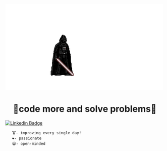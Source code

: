 ![effect](starwars.gif)
<div align ="center ">
  <h1>👾code more and solve problems👾</h1>
    </div
  
 [![Linkedin Badge](https://img.shields.io/badge/-LinkedIn-blue?style=flat-square&logo=Linkedin&logoColor=white&link=https://www.linkedin.com/in/gustavo-henrique-do-espirito-santo)](https://www.linkedin.com/in/gustavo-henrique-do-espirito-santo)
 
    
    
    
    
    
    
    
    
    
    
```bash
   🏋️- improving every single day!
   ❤️- passionate
   😀- open-minded
```
